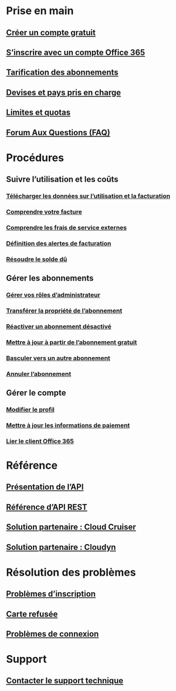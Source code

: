 # Prise en main
## [Créer un compte gratuit](https://azure.microsoft.com/free/)
## [S’inscrire avec un compte Office 365](../billing-use-existing-office-365-account-azure-subscription.md)
## [Tarification des abonnements](https://azure.microsoft.com/pricing/)
## [Devises et pays pris en charge](../billing-countries-and-currencies.md)
## [Limites et quotas](../azure-subscription-service-limits.md)
## [Forum Aux Questions (FAQ)](../billing-subscription-faq.md)
# Procédures
## Suivre l’utilisation et les coûts
### [Télécharger les données sur l’utilisation et la facturation](../billing-download-azure-invoice-daily-usage-date.md)
### [Comprendre votre facture](billing-understand-your-bill.md)
### [Comprendre les frais de service externes](../billing-understand-your-azure-marketplace-charges.md)
### [Définition des alertes de facturation](../billing-set-up-alerts.md)
### [Résoudre le solde dû](../billing-azure-subscription-past-due-balance.md)
## Gérer les abonnements
### [Gérer vos rôles d’administrateur](../billing-add-change-azure-subscription-administrator.md)
### [Transférer la propriété de l’abonnement](../billing-subscription-transfer.md)
### [Réactiver un abonnement désactivé](../billing-subscription-become-disable.md)
### [Mettre à jour à partir de l’abonnement gratuit](../billing-upgrade-azure-subscription.md)
### [Basculer vers un autre abonnement](../billing-how-to-switch-azure-offer.md)
### [Annuler l’abonnement](../billing-how-to-cancel-azure-subscription.md)
## Gérer le compte
### [Modifier le profil](../billing-how-to-change-azure-account-profile.md)
### [Mettre à jour les informations de paiement](../billing-how-to-change-credit-card.md)
### [Lier le client Office 365](../billing-add-office-365-tenant-to-azure-subscription.md)
# Référence
## [Présentation de l’API](../billing-usage-rate-card-overview.md)
## [Référence d’API REST](https://msdn.microsoft.com/en-us/library/azure/1ea5b323-54bb-423d-916f-190de96c6a3c)
## [Solution partenaire : Cloud Cruiser](../billing-usage-rate-card-partner-solution-cloudcruiser.md)
## [Solution partenaire : Cloudyn](../billing-usage-rate-card-partner-solution-cloudyn.md)
# Résolution des problèmes
## [Problèmes d’inscription](../billing-troubleshoot-azure-sign-up-issues.md)
## [Carte refusée](../billing-credit-card-fails-during-azure-sign-up.md)
## [Problèmes de connexion](../billing-cannot-login-subscription.md)
# Support
## [Contacter le support technique](../billing-how-to-create-billing-support-ticket.md)

<!--HONumber=Nov16_HO2-->


